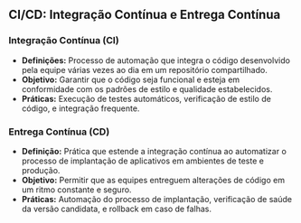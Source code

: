 ## CI/CD: Integração Contínua e Entrega Contínua

### Integração Contínua (CI)

- **Definições:** Processo de automação que integra o código desenvolvido pela equipe várias vezes ao dia em um repositório compartilhado.
- **Objetivo:** Garantir que o código seja funcional e esteja em conformidade com os padrões de estilo e qualidade estabelecidos.
- **Práticas:** Execução de testes automáticos, verificação de estilo de código, e integração frequente.

### Entrega Contínua (CD)

- **Definição:**  Prática que estende a integração contínua ao automatizar o processo de implantação de aplicativos em ambientes de teste e produção.
- **Objetivo:** Permitir que as equipes entreguem alterações de código em um ritmo constante e seguro.
- **Práticas:** Automação do processo de implantação, verificação de saúde da versão candidata, e rollback em caso de falhas.

